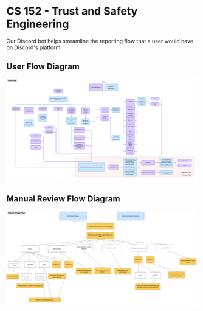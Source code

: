 # CS 152 - Trust and Safety Engineering

Our Discord bot helps streamline the reporting flow that a user would have on Discord's platform.

## User Flow Diagram

![User Flow Diagram](assets/User%20Flow%20Diagram.png)

## Manual Review Flow Diagram

![Manual Review Flow Diagram](assets/Manual%20Review%20Flow.png)
